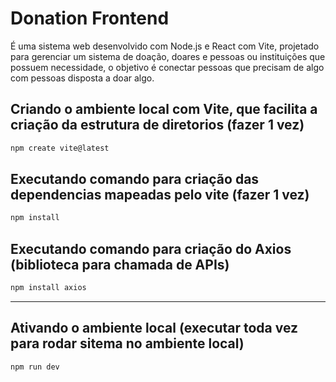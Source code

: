 # Donation Frontend

 É uma sistema web desenvolvido com Node.js e React com Vite, projetado para gerenciar um sistema de doação, doares e pessoas ou instituições que possuem necessidade, o objetivo é conectar pessoas que precisam de algo com pessoas disposta a doar algo.

 ## Criando o ambiente local com Vite, que facilita a criação da estrutura de diretorios (fazer 1 vez) ##

 ```bash
npm create vite@latest
```
 ## Executando comando para criação das dependencias mapeadas pelo vite (fazer 1 vez) ##

 ```bash
npm install
```

 ## Executando comando para criação do Axios (biblioteca para chamada de APIs) ##

 ```bash
npm install axios
```
_____________________________________

 ## Ativando o ambiente local (executar toda vez para rodar sitema no ambiente local) ##
```bash
npm run dev
```
